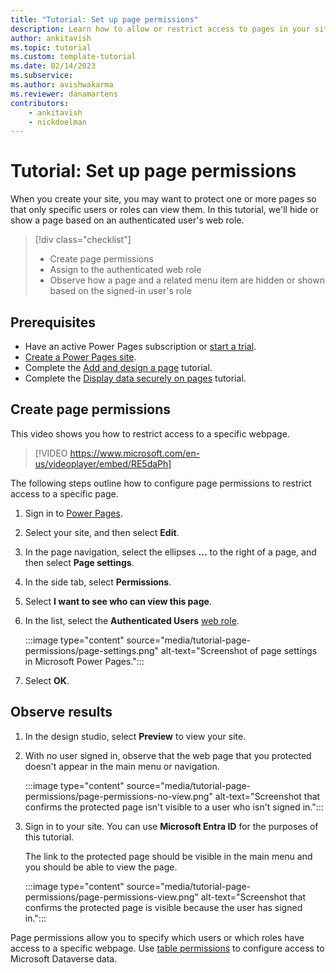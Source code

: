 ```yaml
---
title: "Tutorial: Set up page permissions"
description: Learn how to allow or restrict access to pages in your site in Microsoft Power Pages.
author: ankitavish
ms.topic: tutorial
ms.custom: template-tutorial
ms.date: 02/14/2023
ms.subservice:
ms.author: avishwakarma
ms.reviewer: danamartens
contributors:
    - ankitavish
    - nickdoelman
---
```


# Tutorial: Set up page permissions

When you create your site, you may want to protect one or more pages so that only specific users or roles can view them. In this tutorial, we'll hide or show a page based on an authenticated user's web role.

> [!div class="checklist"]
>
> * Create page permissions
> * Assign to the authenticated web role
> * Observe how a page and a related menu item are hidden or shown based on the signed-in user's role

## Prerequisites

* Have an active Power Pages subscription or [start a trial](trial-signup.md).
* [Create a Power Pages site](create-manage.md).
* Complete the [Add and design a page](tutorial-add-webpage.md) tutorial.
* Complete the [Display data securely on pages](tutorial-display-data-securely.md) tutorial.

## Create page permissions

This video shows you how to restrict access to a specific webpage.

> [!VIDEO https://www.microsoft.com/en-us/videoplayer/embed/RE5daPh]

The following steps outline how to configure page permissions to restrict access to a specific page.

1. Sign in to [Power Pages](https://make.powerpages.microsoft.com/).

1. Select your site, and then select **Edit**.

1. In the page navigation, select the ellipses **...** to the right of a page, and then select **Page settings**.

1. In the side tab, select **Permissions**.

1. Select **I want to see who can view this page**.

1. In the list, select the **Authenticated Users** [web role](../security/create-web-roles.md).

    :::image type="content" source="media/tutorial-page-permissions/page-settings.png" alt-text="Screenshot of page settings in Microsoft Power Pages.":::

1. Select **OK**.

## Observe results

1. In the design studio, select **Preview** to view your site.

1. With no user signed in, observe that the web page that you protected doesn't appear in the main menu or navigation.

    :::image type="content" source="media/tutorial-page-permissions/page-permissions-no-view.png" alt-text="Screenshot that confirms the protected page isn't visible to a user who isn't signed in.":::

1. Sign in to your site. You can use **Microsoft Entra ID** for the purposes of this tutorial.

    The link to the protected page should be visible in the main menu and you should be able to view the page.

    :::image type="content" source="media/tutorial-page-permissions/page-permissions-view.png" alt-text="Screenshot that confirms the protected page is visible because the user has signed in.":::

Page permissions allow you to specify which users or which roles have access to a specific webpage. Use [table permissions](../security/assign-table-permissions.md) to configure access to Microsoft Dataverse data.
